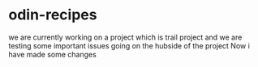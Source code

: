 # odin-recipes
we are currently working on a project which is trail project and we are testing some important issues going on the hubside of the project
Now i have made some changes
